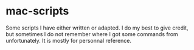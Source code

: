mac-scripts
===========

Some scripts I have either written or adapted. I do my best to give credit, but sometimes I do not remember where I got some commands from unfortunately.
It is mostly for personnal reference.
